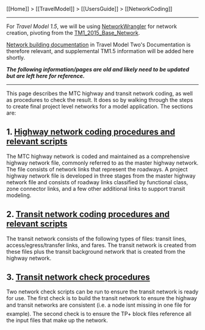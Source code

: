 [[Home]] > [[TravelModel]] > [[UsersGuide]] > [[NetworkCoding]]

***

For *Travel Model 1.5*, we will be using [NetworkWrangler](https://github.com/BayAreaMetro/NetworkWrangler) for network creation, pivoting from the [TM1_2015_Base_Network](https://github.com/BayAreaMetro/TM1_2015_Base_Network).

[Network building documentation](http://bayareametro.github.io/travel-model-two/netbuild/) in Travel Model Two's Documentation is therefore relevant, and supplemental TM1.5 information will be added here shortly.


_**The following information/pages are old and likely need to be updated but are left here for reference.**_

---
This page describes the MTC highway and transit network coding, as well as procedures to check the result. It does so by walking through the steps to create final project level networks for a model application. The sections are:

## 1. [Highway network coding procedures and relevant scripts](HighwayNetworkCoding)

The MTC highway network is coded and maintained as a comprehensive highway network file, commonly referred to as the master highway network. The file consists of network links that represent the roadways. A project highway network file is developed in three stages from the master highway network file and consists of roadway links classified by functional class, zone connector links, and a few other additional links to support transit modeling.

## 2. [Transit network coding procedures and relevant scripts](TransitNetworkCoding)

The transit network consists of the following types of files: transit lines, access/egress/transfer links, and fares. The transit network is created from these files plus the transit background network that is created from the highway network.

## 3. [Transit network check procedures](TransitNetworkCheck)

Two network check scripts can be run to ensure the transit network is ready for use. The first check is to build the transit network to ensure the highway and transit networks are consistent (i.e. a node isnt missing in one file for example). The second check is to ensure the TP+ block files reference all the input files that make up the network.
